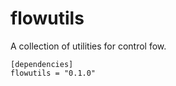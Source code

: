 # flowutils

A collection of utilities for control fow.

```
[dependencies]
flowutils = "0.1.0"
```
